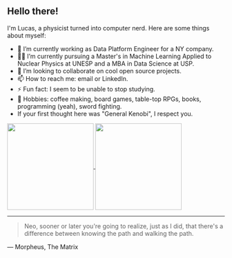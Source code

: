 ## Hello there!

I'm Lucas, a physicist turned into computer nerd. Here are some things about myself:
- :wrench: I’m currently working as Data Platform Engineer for a NY company.
- :mage_man: I’m currently pursuing a Master's in Machine Learning Applied to Nuclear Physics at UNESP and a MBA in Data Science at USP. 
- :robot: I’m looking to collaborate on cool open source projects.
- 📫 How to reach me: email or LinkedIn.
- ⚡ Fun fact: I seem to be unable to stop studying.
- :space_invader: Hobbies: coffee making, board games, table-top RPGs, books, programming (yeah), sword fighting.
-  If your first thought here was "General Kenobi", I respect you. 

<a href="https://github.com/anuraghazra/github-readme-stats">
  <img height=200 align="center" src="https://github-readme-stats.vercel.app/api?username=Lucas-Froguel&show_icons=true&theme=transparent" />
</a>
<a href="https://github.com/anuraghazra/convoychat">
  <img height=200 align="center" src="https://github-readme-stats.vercel.app/api/top-langs?username=Lucas-Froguel&hide=html,scss,stylus,blade,jupyter%20notebook,css,batchfile,typescript,tex&theme=algolia&show_icons=true&langs_count=6&layout=compact" />
</a>

---
> Neo, sooner or later you're going to realize, just as I did, that there's a difference between knowing the path and walking the path.

— Morpheus, The Matrix
